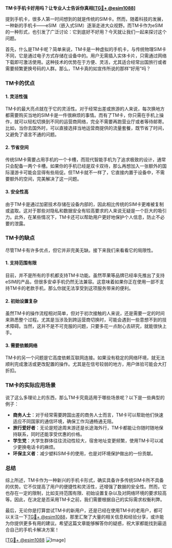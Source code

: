 **TM卡手机卡好用吗？让专业人士告诉你真相[[TG💪+ @esim1088](https://t.me/s/esim1088)]**

提到手机卡，很多人第一时间想到的就是传统的SIM卡。然而，随着科技的发展，一种新的手机卡——eSIM（嵌入式SIM）逐渐走进大众视野。而TM卡作为eSIM的一种形式，也引发了广泛讨论：它到底好不好用？今天就让我们一起来探讨这个问题。

首先，什么是TM卡呢？简单来说，TM卡是一种虚拟的手机卡，与传统物理SIM卡不同，它是通过电子方式存储在设备中的。用户无需插入实体卡片，只需通过网络下载即可激活使用。这种技术的优势在于方便、灵活，尤其适合经常出国旅行或者需要频繁更换号码的人群。那么，TM卡真的如宣传所说的那样“好用”吗？

### TM卡的优点

#### 1. 灵活性强
TM卡的最大亮点就在于它的灵活性。对于经常出差或旅游的人来说，每次换地方都需要购买当地的SIM卡是一件很麻烦的事情。而有了TM卡，你只需在手机上操作，就可以轻松切换到不同的运营商网络，完全不需要再跑营业厅或者等待邮寄。比如，当你去国外时，可以直接选择当地运营商提供的流量套餐，既节省了时间，又避免了语言不通的问题。

#### 2. 节省空间
传统SIM卡需要占用手机的一个卡槽，而现代智能手机为了追求极致的设计，通常只会配备一两个卡槽。如果你的手机已经是双卡双待，那么再想加入一张额外的国际漫游卡可能会显得有些局促。但TM卡就不一样了，它直接内置于设备中，不需要额外的空间，完美解决了这一问题。

#### 3. 安全性高
由于TM卡是通过加密技术存储在设备内部的，因此相比传统的SIM卡更难被复制或盗取。这对于那些对隐私和数据安全有较高要求的人来说无疑是一个巨大的吸引力。此外，在某些情况下，TM卡还可以帮助用户更好地保护个人信息，防止不必要的泄露。

### TM卡的缺点

尽管TM卡有许多优点，但它并非完美无缺。接下来我们来看看它的局限性。

#### 1. 支持范围有限
目前，并不是所有的手机都支持TM卡功能。虽然苹果等品牌已经率先推出了支持eSIM的产品，但很多安卓手机仍然无法兼容。这意味着如果你正在使用一部不支持TM卡的老款手机，那么你就无法享受到这项服务带来的便利。

#### 2. 初始设置复杂
虽然TM卡的操作流程相对简单，但对于初次接触的人来说，还是需要一定的时间来熟悉整个过程。尤其是当涉及到跨运营商切换时，可能会遇到一些意想不到的技术障碍。当然，这并不是不可克服的问题，只要多花一点耐心去研究，就能很快上手。

#### 3. 需要依赖网络
TM卡的另一个问题是它高度依赖互联网连接。如果没有稳定的网络环境，就无法顺利完成激活或更改配置的操作。尤其是在信号较弱的地方，用户体验可能会大打折扣。

### TM卡的实际应用场景

说了这么多理论上的东西，那么TM卡究竟适用于哪些场景呢？以下是一些典型的例子：

- **商务人士**：对于经常需要跨国出差的商务人士而言，TM卡可以帮助他们快速适应不同国家的通信环境，确保工作沟通畅通无阻。
- **旅行爱好者**：无论是短途周末游还是长途海外行，TM卡都能让你随时随地保持联系，同时还能享受优惠的价格。
- **学生党**：大学生群体往往流动性较大，宿舍地址变更频繁，使用TM卡可以减少更换电话卡的麻烦。
- **环保主义者**：减少塑料SIM卡的使用，也是对环境保护做出的一份贡献。

### 总结

综上所述，TM卡作为一种新兴的手机卡形式，确实具备许多传统SIM卡所不具备的优势。它不仅提高了用户的便捷性和灵活性，还增强了数据的安全性。然而，它也存在一定的限制，比如支持范围有限、初始设置复杂以及对网络环境的要求较高等。因此，在决定是否采用TM卡之前，我们需要根据自己的实际需求权衡利弊。

最后，无论你是打算尝试TM卡的新用户，还是已经在使用TM卡的老用户，都可以关注一下[TG💪+ @esim1088](https://t.me/s/esim1088)，那里汇聚了大量的相关信息和经验分享，或许能为你提供更多有用的建议。希望这篇文章能够解答你的疑惑，祝大家都能找到最适合自己的手机卡解决方案！

[[TG💪+ @esim1088](https://t.me/s/esim1088) ![Image](https://i.postimg.cc/4NQfJmqS/Snipaste-2025-05-13-00-14-12.png)]